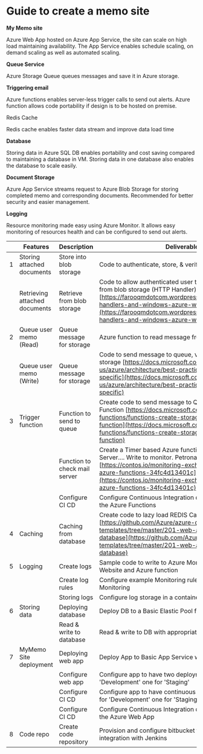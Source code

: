 # Guide to create a memo site

**My Memo site**

Azure Web App hosted on Azure App Service, the site can scale on high load maintaining availability. The App Service enables schedule scaling, on demand scaling as well as automated scaling.

**Queue Service**

Azure Storage Queue queues messages and save it in Azure storage.

**Triggering email**

Azure functions enables server-less trigger calls to send out alerts. Azure function allows code portability if design is to be hosted on premise.

Redis Cache

Redis cache enables faster data stream and improve data load time

**Database**

Storing data in Azure SQL DB enables portability and cost saving compared to maintaining a database in VM. Storing data in one database also enables the database to scale easily.

**Document Storage**

Azure App Service streams request to Azure Blob Storage for storing completed memo and corresponding documents. Recommended for better security and easier management.

**Logging**

Resource monitoring made easy using Azure Monitor. It allows easy monitoring of resources health and can be configured to send out alerts.

|   | **Features** | **Description** | **Deliverables** |
| --- | --- | --- | --- |
| 1 | Storing attached documents | Store into blob storage | Code to authenticate, store, &amp; verify file in blob |
|   | Retrieving attached documents | Retrieve from blob storage | Code to allow authenticated user to read document file from blob storage (HTTP Handler) [https://farooqmdotcom.wordpress.com/2012/09/06/http-handlers-and-windows-azure-web-roles/](https://farooqmdotcom.wordpress.com/2012/09/06/http-handlers-and-windows-azure-web-roles/) |
| 2 | Queue user memo (Read) | Queue message for storage | Azure function to read message from queue |
|   | Queue user memo (Write) | Queue message for storage | Code to send message to queue, verify &amp; store in Azure storage [https://docs.microsoft.com/en-us/azure/architecture/best-practices/retry-service-specific](https://docs.microsoft.com/en-us/azure/architecture/best-practices/retry-service-specific) |
| 3 | Trigger function | Function to send to queue | Create code to send message to Queue in an Azure Function [https://docs.microsoft.com/en-us/azure/azure-functions/functions-create-storage-queue-triggered-function](https://docs.microsoft.com/en-us/azure/azure-functions/functions-create-storage-queue-triggered-function)   |
|   |   | Function to check mail server | Create a Timer based Azure function to &#39;check&#39; the mail Server.... Write to monitor. Petronas to complete logic later [https://contos.io/monitoring-exchange-activesync-with-azure-functions-34fc4d13401c](https://contos.io/monitoring-exchange-activesync-with-azure-functions-34fc4d13401c) |
|   |   | Configure CI CD | Configure Continuous Integration deployment from Git for the Azure Functions |
| 4 | Caching | Caching from database | Create code to lazy load REDIS Cache from SQL DB [https://github.com/Azure/azure-quickstart-templates/tree/master/201-web-app-redis-cache-sql-database](https://github.com/Azure/azure-quickstart-templates/tree/master/201-web-app-redis-cache-sql-database) |
| 5 | Logging | Create logs | Sample code to write to Azure Monitoring log from both Website and Azure function |
|   |   | Create log rules | Configure example Monitoring rules and alerts in Azure Monitoring |
|   |   | Storing logs | Configure log storage in a container |
| 6 | Storing data | Deploying database | Deploy DB to a Basic Elastic Pool for DevTest |
|   |   | Read &amp; write to database | Read &amp; write to DB with appropriate schema |
| 7 | MyMemo Site deployment | Deploying web app | Deploy App to Basic App Service with two instances |
|   |   | Configure web app | Configure app to have two deployments one for &#39;Development&#39; one for &#39;Staging&#39; |
|   |   | Configure CI CD | Configure app to have continuous integration deployment for &#39;Development&#39; one for &#39;Staging&#39; |
|   |   | Configure CI CD | Configure Continuous Integration deployment from Git for the Azure Web App |
| 8 | Code repo | Create code repository | Provision and configure bitbucket for code repository and integration with Jenkins |